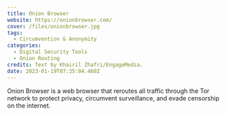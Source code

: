 ```yaml
---
title: Onion Browser
website: https://onionbrowser.com/
cover: /files/onionbrowser.jpg
tags:
  - Circumvention & Anonymity
categories:
  - Digital Security Tools
  - Onion Routing
credits: Text by Khairil Zhafri/EngageMedia.
date: 2023-01-19T07:35:04.460Z
---
```

Onion Browser is a web browser that reroutes all traffic through the Tor network to protect privacy, circumvent surveillance, and evade censorship on the internet.